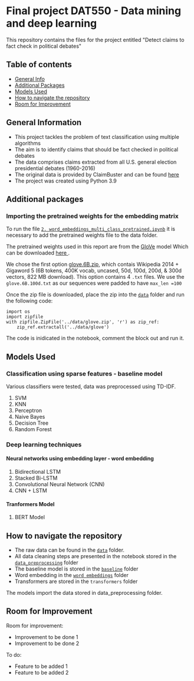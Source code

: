 # Final project DAT550 - Data mining and deep learning 

This repository contains the files for the project entitled "Detect claims to fact check in political debates"

## Table of contents


* [General Info](#general-information)
* [Additional Packages](#additional-packages)
* [Models Used](#models-used)
* [How to navigate the repository](#how-to-navigate-the-repository)
* [Room for Improvement](#room-for-improvement)



## General Information
- This project tackles the problem of text classification using multiple algorithms
- The aim is to identify claims that should be fact checked in political debates
- The data comprises claims extracted from all U.S. general election presidential debates (1960-2016)
- The original data is provided by ClaimBuster and can be found [here](https://zenodo.org/record/3609356)
- The project was created using Python 3.9


## Additional packages

### Importing the pretrained weights for the embedding matrix

To run the file [`2. word_embeddings_multi_class_pretrained.ipynb`](https://github.com/ata-bruna/dat550/blob/main/word%20embeddings/2.%20word_embeddings_multi_class_pretrained.ipynb) it is necessary to add the pretrained weights file to the data folder.

The pretrained weights used in this report are from the [GloVe](https://nlp.stanford.edu/projects/glove/) model Which can be downloaded [here ](https://nlp.stanford.edu/data/glove.6B.zip).

We chose the first option [glove.6B.zip](https://nlp.stanford.edu/data/glove.6B.zip), which contais Wikipedia 2014 + Gigaword 5 (6B tokens, 400K vocab, uncased, 50d, 100d, 200d, & 300d vectors, 822 MB download). This option contains 4 `.txt` files. We use the `glove.6B.100d.txt` as our sequences were padded to have `max_len =100`

Once the zip file is downloaded, place the zip into the [`data`](https://github.com/ata-bruna/dat550/tree/main/data) folder and run the following code:

```
import os
import zipfile
with zipfile.ZipFile('../data/glove.zip', 'r') as zip_ref:
    zip_ref.extractall('../data/glove')
```
The code is inidicated in the notebook, comment the block out and run it.


## Models Used

### Classification using sparse features - baseline model
Various classifiers were tested, data was preprocessed using TD-IDF.

1. SVM
2. KNN
3. Perceptron
4. Naive Bayes
5. Decision Tree 
5. Random Forest


### Deep learning techniques

#### Neural networks using embedding layer - word embedding
1. Bidirectional LSTM
2. Stacked Bi-LSTM
3. Convolutional Neural Network (CNN)
4. CNN + LSTM

#### Tranformers Model
1. BERT Model


## How to navigate the repository
- The raw data can be found in the [`data`](https://github.com/ata-bruna/dat550/tree/main/data) folder. 
- All data cleaning steps are presented in the notebook stored in the [`data_preprocessing`](https://github.com/ata-bruna/dat550/tree/main/data_preprocessing) folder
- The baseline model is stored in the [`baseline`](https://github.com/ata-bruna/dat550/tree/main/baseline) folder
- Word embedding in the [`word embeddings`](https://github.com/ata-bruna/dat550/tree/main/word%20embeddings) folder 
- Transformers are stored in the `transformers` folder

The models import the data stored in data_preprocessing folder.


## Room for Improvement


Room for improvement:
- Improvement to be done 1
- Improvement to be done 2

To do:
- Feature to be added 1
- Feature to be added 2


